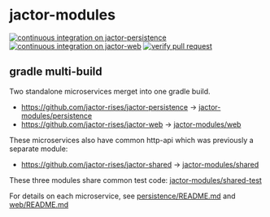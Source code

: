 # jactor-modules

[![continuous integration on jactor-persistence](https://github.com/jactor-rises/jactor-modules/actions/workflows/persistence-ci.yaml/badge.svg)](https://github.com/jactor-rises/jactor-modules/actions/workflows/persistence-ci.yaml)
[![continuous integration on jactor-web](https://github.com/jactor-rises/jactor-modules/actions/workflows/web-ci.yaml/badge.svg)](https://github.com/jactor-rises/jactor-modules/actions/workflows/web-ci.yaml)
[![verify pull request](https://github.com/jactor-rises/jactor-modules/actions/workflows/pr.yaml/badge.svg)](https://github.com/jactor-rises/jactor-modules/actions/workflows/pr.yaml)

## gradle multi-build

Two standalone microservices merget into one gradle build.

- https://github.com/jactor-rises/jactor-persistence -> [jactor-modules/persistence](https://github.com/jactor-rises/jactor-modules/tree/main/persistence)
- https://github.com/jactor-rises/jactor-web -> [jactor-modules/web](https://github.com/jactor-rises/jactor-modules/tree/main/web)

These microservices also have common http-api which was previously a separate module:

- https://github.com/jactor-rises/jactor-shared -> [jactor-modules/shared](https://github.com/jactor-rises/jactor-modules/tree/main/shared)

These three modules share common test
code: [jactor-modules/shared-test](https://github.com/jactor-rises/jactor-modules/tree/main/shared-test)

For details on each microservice,
see [persistence/README.md](https://github.com/jactor-rises/jactor-modules/blob/main/persistence/README.md)
and [web/README.md](https://github.com/jactor-rises/jactor-modules/blob/main/web/README.md)
